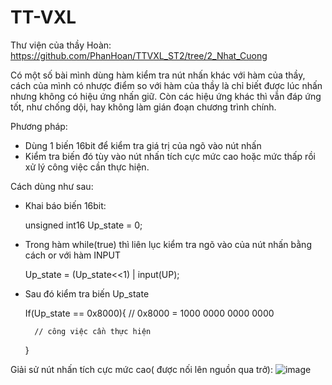 # TT-VXL
Thư viện của thầy Hoàn: https://github.com/PhanHoan/TTVXL_ST2/tree/2_Nhat_Cuong

Có một số bài mình dùng hàm kiểm tra nút nhấn khác với hàm của thầy, cách của mình có nhược điểm
so với hàm của thầy là chỉ biết được lúc nhấn nhưng không có hiệu ứng nhấn giữ.
Còn các hiệu ứng khác thì vẫn đáp ứng tốt, như chống dội, hay không làm gián đoạn chương trình chính.

Phương pháp:

- Dùng 1 biến 16bit để kiểm tra giá trị của ngõ vào nút nhấn
- Kiểm tra biến đó tùy vào nút nhấn tích cực mức cao hoặc mức thấp rồi xử lý công việc cần thực
hiện.

Cách dùng như sau:

- Khai báo biến 16bit:

	unsigned int16 Up_state = 0;

- Trong hàm while(true) thì liên lục kiểm tra ngõ vào của nút nhấn bằng cách or với hàm INPUT

	Up_state = (Up_state<<1) | input(UP);
	
- Sau đó kiểm tra biến Up_state

	If(Up_state == 0x8000){ // 0x8000 = 1000 0000 0000 0000
	
		// công việc cần thực hiện

	}
	
Giải sử nút nhấn tích cực mức cao( được nối lên nguồn qua trở):
![image](https://user-images.githubusercontent.com/94792322/219923014-4f399588-afa8-4901-b78b-b7bdea871a29.png)

